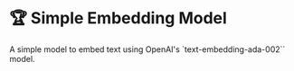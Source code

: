 # :trophy: Simple Embedding Model

A simple model to embed text using OpenAI's `text-embedding-ada-002`` model.
